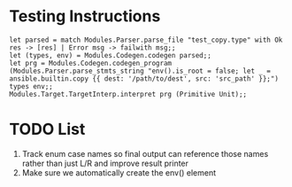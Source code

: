 # Testing Instructions
```
let parsed = match Modules.Parser.parse_file "test_copy.type" with Ok res -> [res] | Error msg -> failwith msg;;
let (types, env) = Modules.Codegen.codegen parsed;;
let prg = Modules.Codegen.codegen_program (Modules.Parser.parse_stmts_string "env().is_root = false; let _ = ansible.builtin.copy {{ dest: '/path/to/dest', src: 'src_path' }};") types env;;
Modules.Target.TargetInterp.interpret prg (Primitive Unit);;
```

# TODO List
1. Track enum case names so final output can reference those names rather than just L/R and improve result printer
1. Make sure we automatically create the env() element
